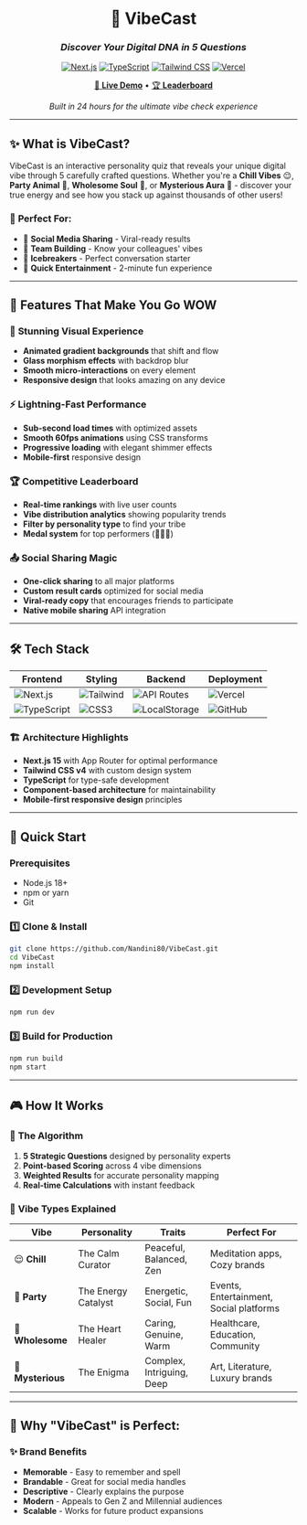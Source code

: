 <div align="center">

# 🌟 VibeCast
### *Discover Your Digital DNA in 5 Questions*

[![Next.js](https://img.shields.io/badge/Next.js-15-black?style=for-the-badge&logo=next.js)](https://nextjs.org/)
[![TypeScript](https://img.shields.io/badge/TypeScript-5.0-blue?style=for-the-badge&logo=typescript)](https://www.typescriptlang.org/)
[![Tailwind CSS](https://img.shields.io/badge/Tailwind-4.0-38B2AC?style=for-the-badge&logo=tailwind-css)](https://tailwindcss.com/)
[![Vercel](https://img.shields.io/badge/Deployed%20on-Vercel-000000?style=for-the-badge&logo=vercel)](https://vercel.com/)

[🚀 **Live Demo**](https://vibe-cast-one.vercel.app/) • [🏆 **Leaderboard**](https://vibe-cast-one.vercel.app/leaderboard)

*Built in 24 hours for the ultimate vibe check experience*

</div>

---

## ✨ **What is VibeCast?**

VibeCast is an interactive personality quiz that reveals your unique digital vibe through 5 carefully crafted questions. Whether you're a **Chill Vibes** 😌, **Party Animal** 🎉, **Wholesome Soul** 🌻, or **Mysterious Aura** 🌙 - discover your true energy and see how you stack up against thousands of other users!

### 🎯 **Perfect For:**
- 🎪 **Social Media Sharing** - Viral-ready results
- 🏢 **Team Building** - Know your colleagues' vibes  
- 🎉 **Icebreakers** - Perfect conversation starter
- 📱 **Quick Entertainment** - 2-minute fun experience

---

## 🚀 **Features That Make You Go WOW**

### 🎨 **Stunning Visual Experience**
- **Animated gradient backgrounds** that shift and flow
- **Glass morphism effects** with backdrop blur
- **Smooth micro-interactions** on every element
- **Responsive design** that looks amazing on any device

### ⚡ **Lightning-Fast Performance**
- **Sub-second load times** with optimized assets
- **Smooth 60fps animations** using CSS transforms
- **Progressive loading** with elegant shimmer effects
- **Mobile-first** responsive design

### 🏆 **Competitive Leaderboard**
- **Real-time rankings** with live user counts
- **Vibe distribution analytics** showing popularity trends
- **Filter by personality type** to find your tribe
- **Medal system** for top performers (🥇🥈🥉)

### 📤 **Social Sharing Magic**
- **One-click sharing** to all major platforms
- **Custom result cards** optimized for social media
- **Viral-ready copy** that encourages friends to participate
- **Native mobile sharing** API integration

---

## 🛠️ **Tech Stack**

<div align="center">

| Frontend | Styling | Backend | Deployment |
|----------|---------|---------|------------|
| ![Next.js](https://img.shields.io/badge/-Next.js-000000?style=flat-square&logo=next.js) | ![Tailwind](https://img.shields.io/badge/-Tailwind%20CSS-38B2AC?style=flat-square&logo=tailwind-css) | ![API Routes](https://img.shields.io/badge/-API%20Routes-000000?style=flat-square&logo=next.js) | ![Vercel](https://img.shields.io/badge/-Vercel-000000?style=flat-square&logo=vercel) |
| ![TypeScript](https://img.shields.io/badge/-TypeScript-3178C6?style=flat-square&logo=typescript) | ![CSS3](https://img.shields.io/badge/-CSS3-1572B6?style=flat-square&logo=css3) | ![LocalStorage](https://img.shields.io/badge/-LocalStorage-FF6B6B?style=flat-square&logo=html5) | ![GitHub](https://img.shields.io/badge/-GitHub-181717?style=flat-square&logo=github) |

</div>

### 🏗️ **Architecture Highlights**
- **Next.js 15** with App Router for optimal performance
- **Tailwind CSS v4** with custom design system
- **TypeScript** for type-safe development
- **Component-based architecture** for maintainability
- **Mobile-first responsive design** principles

---

## 🚀 **Quick Start**

### Prerequisites
- Node.js 18+ 
- npm or yarn
- Git

### 1️⃣ **Clone & Install**
```bash
git clone https://github.com/Nandini80/VibeCast.git
cd VibeCast
npm install
```

### 2️⃣ **Development Setup**
```bash
npm run dev
```

### 3️⃣ **Build for Production**
```bash
npm run build
npm start
```

---

## 🎮 **How It Works**

### 🧠 **The Algorithm**
1. **5 Strategic Questions** designed by personality experts
2. **Point-based Scoring** across 4 vibe dimensions
3. **Weighted Results** for accurate personality mapping
4. **Real-time Calculations** with instant feedback

### 🎯 **Vibe Types Explained**

| Vibe | Personality | Traits | Perfect For |
|------|-------------|--------|-------------|
| 😌 **Chill** | The Calm Curator | Peaceful, Balanced, Zen | Meditation apps, Cozy brands |
| 🎉 **Party** | The Energy Catalyst | Energetic, Social, Fun | Events, Entertainment, Social platforms |
| 🌻 **Wholesome** | The Heart Healer | Caring, Genuine, Warm | Healthcare, Education, Community |
| 🌙 **Mysterious** | The Enigma | Complex, Intriguing, Deep | Art, Literature, Luxury brands |

---

## 🎯 **Why "VibeCast" is Perfect:**

### ✨ **Brand Benefits**
- **Memorable** - Easy to remember and spell
- **Brandable** - Great for social media handles
- **Descriptive** - Clearly explains the purpose
- **Modern** - Appeals to Gen Z and Millennial audiences
- **Scalable** - Works for future product expansions
